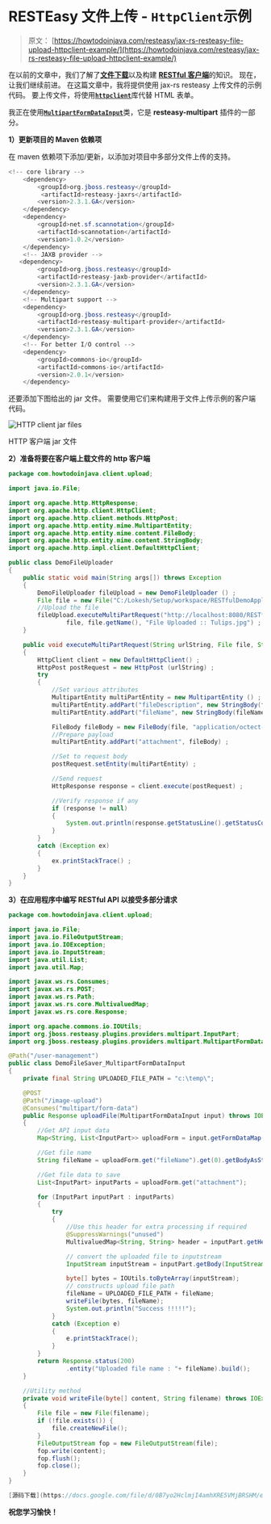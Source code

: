 # RESTEasy 文件上传 - `HttpClient`示例

> 原文： [https://howtodoinjava.com/resteasy/jax-rs-resteasy-file-upload-httpclient-example/](https://howtodoinjava.com/resteasy/jax-rs-resteasy-file-upload-httpclient-example/)

在以前的文章中，我们了解了[**文件下载**](//howtodoinjava.com/resteasy/resteasy-file-download-example/ "RESTEasy + File download example")以及构建 [**RESTful 客户端**](//howtodoinjava.com/apache-commons/jax-rs-restful-client-using-apache-httpclient/ "JAX-RS RESTful client using apache httpclient")的知识。 现在，让我们继续前进。 在这篇文章中，我将提供使用 jax-rs resteasy 上传文件的示例代码。 要上传文件，将使用[**`httpclient`**](https://hc.apache.org/httpclient-3.x/ "http client")库代替 HTML 表单。

我正在使用[**`MultipartFormDataInput`**](http://docs.jboss.org/resteasy/docs/1.2.GA/javadocs/org/jboss/resteasy/plugins/providers/multipart/MultipartFormDataInput.html "MultipartFormDataInput")类，它是 **resteasy-multipart** 插件的一部分。

**1）更新项目的 Maven 依赖项**

在 maven 依赖项下添加/更新，以添加对项目中多部分文件上传的支持。

```java
<!-- core library -->
	<dependency>
		<groupId>org.jboss.resteasy</groupId>
		 <artifactId>resteasy-jaxrs</artifactId>
		<version>2.3.1.GA</version>
	</dependency>
	<dependency>
		<groupId>net.sf.scannotation</groupId>
		<artifactId>scannotation</artifactId>
		<version>1.0.2</version>
	</dependency>
	<!-- JAXB provider -->
   <dependency>
		<groupId>org.jboss.resteasy</groupId>
		<artifactId>resteasy-jaxb-provider</artifactId>
		<version>2.3.1.GA</version>
	</dependency>	
	<!-- Multipart support -->
	<dependency>
		<groupId>org.jboss.resteasy</groupId>
		<artifactId>resteasy-multipart-provider</artifactId>
		<version>2.3.1.GA</version>
	</dependency>
	<!-- For better I/O control -->
	<dependency>
		<groupId>commons-io</groupId>
		<artifactId>commons-io</artifactId>
		<version>2.0.1</version>
	</dependency>

```

还要添加下图给出的 jar 文件。 需要使用它们来构建用于文件上传示例的客户端代码。

![HTTP client jar files](img/e6c0e39768cd782c2d688c3465e7286f.png)

HTTP 客户端 jar 文件



**2）准备将要在客户端上载文件的 http 客户端**

```java
package com.howtodoinjava.client.upload;

import java.io.File;

import org.apache.http.HttpResponse;
import org.apache.http.client.HttpClient;
import org.apache.http.client.methods.HttpPost;
import org.apache.http.entity.mime.MultipartEntity;
import org.apache.http.entity.mime.content.FileBody;
import org.apache.http.entity.mime.content.StringBody;
import org.apache.http.impl.client.DefaultHttpClient;

public class DemoFileUploader 
{
	public static void main(String args[]) throws Exception
    {
    	DemoFileUploader fileUpload = new DemoFileUploader () ;
    	File file = new File("C:/Lokesh/Setup/workspace/RESTfulDemoApplication/target/classes/Tulips.jpg") ;
    	//Upload the file
        fileUpload.executeMultiPartRequest("http://localhost:8080/RESTfulDemoApplication/user-management/image-upload", 
        		file, file.getName(), "File Uploaded :: Tulips.jpg") ;
    }  

    public void executeMultiPartRequest(String urlString, File file, String fileName, String fileDescription) throws Exception 
    {
    	HttpClient client = new DefaultHttpClient() ;
        HttpPost postRequest = new HttpPost (urlString) ;
        try
        {
        	//Set various attributes 
            MultipartEntity multiPartEntity = new MultipartEntity () ;
            multiPartEntity.addPart("fileDescription", new StringBody(fileDescription != null ? fileDescription : "")) ;
            multiPartEntity.addPart("fileName", new StringBody(fileName != null ? fileName : file.getName())) ;

            FileBody fileBody = new FileBody(file, "application/octect-stream") ;
            //Prepare payload
            multiPartEntity.addPart("attachment", fileBody) ;

            //Set to request body
            postRequest.setEntity(multiPartEntity) ;

            //Send request
            HttpResponse response = client.execute(postRequest) ;

            //Verify response if any
            if (response != null)
            {
                System.out.println(response.getStatusLine().getStatusCode());
            }
        }
        catch (Exception ex)
        {
            ex.printStackTrace() ;
        }
    }
}

```

**3）在应用程序中编写 RESTful API 以接受多部分请求**

```java
package com.howtodoinjava.client.upload;

import java.io.File;
import java.io.FileOutputStream;
import java.io.IOException;
import java.io.InputStream;
import java.util.List;
import java.util.Map;

import javax.ws.rs.Consumes;
import javax.ws.rs.POST;
import javax.ws.rs.Path;
import javax.ws.rs.core.MultivaluedMap;
import javax.ws.rs.core.Response;

import org.apache.commons.io.IOUtils;
import org.jboss.resteasy.plugins.providers.multipart.InputPart;
import org.jboss.resteasy.plugins.providers.multipart.MultipartFormDataInput;

@Path("/user-management")
public class DemoFileSaver_MultipartFormDataInput 
{
	private final String UPLOADED_FILE_PATH = "c:\temp\";

	@POST
	@Path("/image-upload")
	@Consumes("multipart/form-data")
	public Response uploadFile(MultipartFormDataInput input) throws IOException 
	{
		//Get API input data
		Map<String, List<InputPart>> uploadForm = input.getFormDataMap();

		//Get file name
		String fileName = uploadForm.get("fileName").get(0).getBodyAsString();

		//Get file data to save
		List<InputPart> inputParts = uploadForm.get("attachment");

		for (InputPart inputPart : inputParts)
		{
			try 
			{
				//Use this header for extra processing if required
				@SuppressWarnings("unused")
				MultivaluedMap<String, String> header = inputPart.getHeaders();

				// convert the uploaded file to inputstream
				InputStream inputStream = inputPart.getBody(InputStream.class, null);

				byte[] bytes = IOUtils.toByteArray(inputStream);
				// constructs upload file path
				fileName = UPLOADED_FILE_PATH + fileName;
				writeFile(bytes, fileName);
				System.out.println("Success !!!!!");
			} 
			catch (Exception e) 
			{
				e.printStackTrace();
			}
		}
		return Response.status(200)
				.entity("Uploaded file name : "+ fileName).build();
	}

	//Utility method
	private void writeFile(byte[] content, String filename) throws IOException 
	{
		File file = new File(filename);
		if (!file.exists()) {
			file.createNewFile();
		}
		FileOutputStream fop = new FileOutputStream(file);
		fop.write(content);
		fop.flush();
		fop.close();
	}
}

```

```java
[源码下载](https://docs.google.com/file/d/0B7yo2HclmjI4amhXRE5VMjBRSHM/edit?usp=sharing "multipart rest file upload")
```

**祝您学习愉快！**